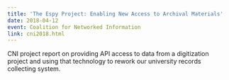 ```yaml
---
title: 'The Espy Project: Enabling New Access to Archival Materials'
date: 2018-04-12
event: Coalition for Networked Information
link: cni2018.html
---
```

CNI project report on providing API access to data from a digitization project and using that technology to rework our university records collecting system.